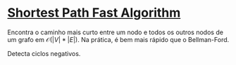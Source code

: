 # [Shortest Path Fast Algorithm](spfa.cpp)

Encontra o caminho mais curto entre um nodo e todos os outros nodos de um grafo em $\mathcal{O}(|V| * |E|)$. Na prática, é bem mais rápido que o Bellman-Ford.

Detecta ciclos negativos.